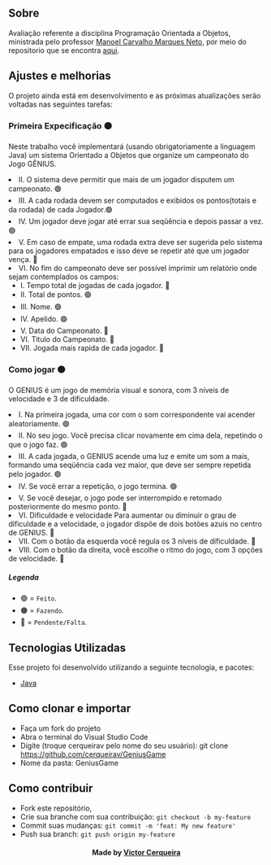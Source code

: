 <a id="about"></a>

## Sobre


   Avaliação referente a disciplina Programação Orientada a Objetos, ministrada pelo professor [Manoel Carvalho Marques Neto](http://lattes.cnpq.br/7300048297400666), por meio do repositorio que se encontra [aqui](https://github.com/manoelnetom/).

<a id="features"></a>

## Ajustes e melhorias

O projeto ainda está em desenvolvimento e as próximas atualizações serão voltadas nas seguintes tarefas:

<h3>Primeira Expecificação 🟠</h3>
     <p> Neste trabalho você implementará (usando obrigatoriamente a linguagem Java) um sistema Orientado a Objetos que organize um campeonato do Jogo GÊNIUS. 
        <li> II. O sistema deve permitir que mais de um jogador disputem um campeonato. 🟢
        <li> III. A cada rodada devem ser computados e exibidos os pontos(totais e da rodada) de cada Jogador.🟢
        <li> IV. Um jogador deve jogar até errar sua seqüência e depois passar a vez.  🟢
        <li> V. Em caso de empate, uma rodada extra deve ser sugerida pelo sistema para os jogadores empatados e isso deve se repetir até que um jogador vença.  🔴
        <li> VI. No fim do campeonato deve ser possível imprimir um relatório onde sejam contemplados os campos: 
        <ul>
            <li> I.   Tempo total de jogadas de cada jogador. 🔴
            <li> II.  Total de pontos. 🟢
            <li> III. Nome. 🟢
            <li> IV.  Apelido. 🟢
            <li> V.   Data do Campeonato. 🔴
            <li> VI.  Titulo do Campeonato. 🔴
            <li> VII. Jogada mais rapida de cada jogador. 🔴
        </ul>

<h3> Como jogar 🟠</h3>
 
O GENIUS é um jogo de memória visual e sonora, com 3 níveis de velocidade e 3 de
dificuldade.
   <li> I. Na primeira jogada, uma cor com o som correspondente vai acender aleatoriamente. 🟢
   <li> II. No seu jogo. Você precisa clicar novamente em cima dela, repetindo o que o jogo faz. 🟢
   <li> III. A cada jogada, o GENIUS acende uma luz e emite um som a mais, formando uma seqüência cada vez maior, que deve ser sempre repetida pelo jogador. 🟢
   <li> IV. Se você errar a repetição, o jogo termina. 🟢
   <li> V. Se você desejar, o jogo pode ser interrompido e retomado posteriormente do mesmo ponto. 🔴
   <li> VI. Dificuldade e velocidade Para aumentar ou diminuir o grau de dificuldade e a velocidade, o jogador dispõe de dois botões azuis no centro de GENIUS. 🔴
   <li> VII. Com o botão da esquerda você regula os 3 níveis de dificuldade. 🔴
   <li> VIII. Com o botão da direita, você escolhe o ritmo do jogo, com 3 opções de velocidade. 🔴

##### Legenda
- 🟢 = `Feito`.
- 🟠 = `Fazendo`.
- 🔴 = `Pendente/Falta`.

<a id="technologies-used"></a>

## Tecnologias Utilizadas

Esse projeto foi desenvolvido utilizando a seguinte tecnologia, e pacotes:

- [Java](https://www.java.com/pt-BR/)

<a id="how-to-use"></a>

## Como clonar e importar

- Faça um fork do projeto
- Abra o terminal do Visual Studio Code
- Digite (troque cerqueirav pelo nome do seu usuário): git clone https://github.com/cerqueirav/GeniusGame
- Nome da pasta: GeniusGame


<a id="how-to-contribute"></a>

## Como contribuir

- Fork este repositório,
- Crie sua branche com sua contribuição: `git checkout -b my-feature`
- Commit suas mudanças: `git commit -m 'feat: My new feature' `
- Push sua branch: `git push origin my-feature`

<h4 align="center">
    Made by <a href="https://github.com/cerqueirav" target="_blank">Victor Cerqueira</a>
</h4>
